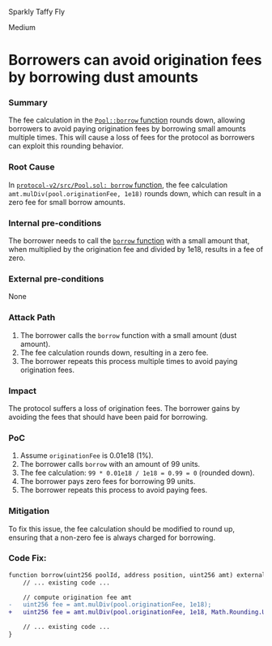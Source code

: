 Sparkly Taffy Fly

Medium

# Borrowers can avoid origination fees by borrowing dust amounts

### Summary

The fee calculation in the [`Pool::borrow` function](https://github.com/sherlock-audit/2024-08-sentiment-v2/blob/main/protocol-v2/src/Pool.sol#L420-L475) rounds down, allowing borrowers to avoid paying origination fees by borrowing small amounts multiple times. This will cause a loss of fees for the protocol as borrowers can exploit this rounding behavior.

### Root Cause

In [`protocol-v2/src/Pool.sol: borrow` function](https://github.com/sherlock-audit/2024-08-sentiment-v2/blob/main/protocol-v2/src/Pool.sol#L420-L475), the fee calculation `amt.mulDiv(pool.originationFee, 1e18)` rounds down, which can result in a zero fee for small borrow amounts.


### Internal pre-conditions

 The borrower needs to call the [`borrow` function](https://github.com/sherlock-audit/2024-08-sentiment-v2/blob/main/protocol-v2/src/Pool.sol#L420-L475) with a small amount that, when multiplied by the origination fee and divided by 1e18, results in a fee of zero.


### External pre-conditions

None

### Attack Path

1. The borrower calls the `borrow` function with a small amount (dust amount).
2. The fee calculation rounds down, resulting in a zero fee.
3. The borrower repeats this process multiple times to avoid paying origination fees.

### Impact

The protocol suffers a loss of origination fees. The borrower gains by avoiding the fees that should have been paid for borrowing.

### PoC

1. Assume `originationFee` is 0.01e18 (1%).
2. The borrower calls `borrow` with an amount of 99 units.
3. The fee calculation: `99 * 0.01e18 / 1e18 = 0.99 = 0` (rounded down).
4. The borrower pays zero fees for borrowing 99 units.
5. The borrower repeats this process to avoid paying fees.

### Mitigation

To fix this issue, the fee calculation should be modified to round up, ensuring that a non-zero fee is always charged for borrowing.

### Code Fix:
```diff
function borrow(uint256 poolId, address position, uint256 amt) external returns (uint256 borrowShares) {
    // ... existing code ...

    // compute origination fee amt
-   uint256 fee = amt.mulDiv(pool.originationFee, 1e18);
+   uint256 fee = amt.mulDiv(pool.originationFee, 1e18, Math.Rounding.Up);

    // ... existing code ...
}
```
